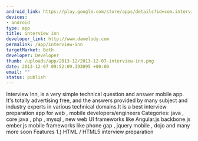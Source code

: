 ```yaml
--- 
android_link: https://play.google.com/store/apps/details?id=com.interview.app&hl=en
devices: 
- android
type: app
title: interview inn
developer_link: http://www.damelody.com
permalink: /app/interview-inn
targetMarket: Both
developer: Developer
thumb: /uploads/app/2013-12/2013-12-07-interview-inn.png
date: 2013-12-07 09:52:09.393095 +00:00
email: ""
status: publish
---
```


Interview Inn, is a very simple technical question and answer mobile app. It's totally advertising free, and the answers provided by many subject and industry experts in various technical domains.It is a best interview preparation app for web , mobile developers/engineers
Categories:
java , core java , php , mysql , new web UI frameworks like Angular.js backbone.js ember.js
mobile frameworks like phone gap , jquery mobile , dojo and many more soon
Features
1.) HTML / HTML5 interview preparation 
